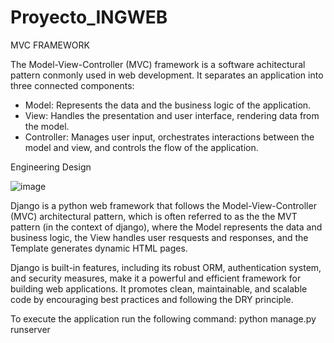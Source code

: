 # Proyecto_INGWEB

MVC FRAMEWORK

The Model-View-Controller (MVC) framework is a software achitectural pattern conmonly used in web development. It separates an application into three connected components:
- Model: Represents the data and the business logic of the application.
- View: Handles the presentation and user interface, rendering data from the model.
- Controller: Manages user input, orchestrates interactions between the model and view, and controls the flow of the application.

Engineering Design

![image](https://github.com/danielalbanalmeida/Proyecto_INGWEB/assets/55764851/07fd8cdd-493e-40bb-85bb-89d4096c99e2)

Django is a python web framework that follows the Model-View-Controller (MVC) architectural pattern, which is often referred to as the the MVT pattern (in the context of django), where the Model represents the data and business logic, the View handles user resquests and responses, and the Template generates dynamic HTML pages.

Django is built-in features, including its robust ORM, authentication system, and security measures, make it a powerful and efficient framework for building web applications. It promotes clean, maintainable, and scalable code by encouraging best practices and following the DRY principle.

To execute the application run the following command:
python manage.py runserver
